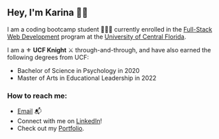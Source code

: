 ## Hey, I'm Karina 👋🏽

I am a coding bootcamp student 👩🏽‍💻 currently enrolled in the [Full-Stack Web Development](https://github.com/ucf-coding-boot-camp) program at the [University of Central Florida](https://bootcamp.ce.ucf.edu/coding/). 

I am a ⚜️ <b>UCF Knight</b> ⚔️ through-and-through, and have also earned the following degrees from UCF:
- Bachelor of Science in Psychology in 2020
- Master of Arts in Educational Leadership in 2022

### <b>How to reach me:</b>
- [Email](mailto:k.drummond528@gmail.com) 📬
- Connect with me on [LinkedIn](https://www.linkedin.com/in/karinadrummond)! 
- Check out my [Portfolio](https://kdrummond528.github.io/Personal-Portfolio/).

